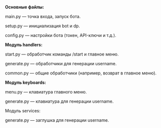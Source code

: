**Основные файлы:**

main.py — точка входа, запуск бота.

setup.py — инициализация bot и dp.

config.py — настройки бота (токен, API-ключи и т.д.).


**Модуль handlers:**

start.py — обработчик команды /start и главное меню.

generate.py — обработчики для генерации username.

common.py — общие обработчики (например, возврат в главное меню).


**Модуль keyboards:**

menu.py — клавиатура главного меню.

generate.py — клавиатура для генерации username.

Модуль services:

generate.py — заглушка для генерации username.